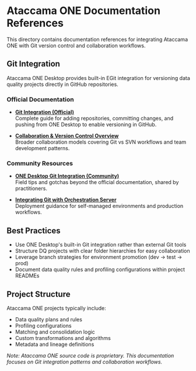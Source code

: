 # Ataccama ONE Documentation References

This directory contains documentation references for integrating Ataccama ONE with Git version control and collaboration workflows.

## Git Integration

Ataccama ONE Desktop provides built-in EGit integration for versioning data quality projects directly in GitHub repositories.

### Official Documentation

- **[Git Integration (Official)](https://docs.ataccama.com/one-desktop/latest/projects/git.html)**  
  Complete guide for adding repositories, committing changes, and pushing from ONE Desktop to enable versioning in GitHub.

- **[Collaboration & Version Control Overview](https://docs.ataccama.com/one-desktop/latest/projects/collaboration-and-version-control.html)**  
  Broader collaboration models covering Git vs SVN workflows and team development patterns.

### Community Resources

- **[ONE Desktop Git Integration (Community)](https://community.ataccama.com/master-data-management-reference-data-management-92/one-desktop-git-intergration-382)**  
  Field tips and gotchas beyond the official documentation, shared by practitioners.

- **[Integrating Git with Orchestration Server](https://community.ataccama.com/data-quality-catalog-94/integrating-git-with-orchestration-server-1230)**  
  Deployment guidance for self-managed environments and production workflows.

## Best Practices

- Use ONE Desktop's built-in Git integration rather than external Git tools
- Structure DQ projects with clear folder hierarchies for easy collaboration
- Leverage branch strategies for environment promotion (dev → test → prod)
- Document data quality rules and profiling configurations within project READMEs

## Project Structure

Ataccama ONE projects typically include:
- Data quality plans and rules
- Profiling configurations
- Matching and consolidation logic
- Custom transformations and algorithms
- Metadata and lineage definitions

*Note: Ataccama ONE source code is proprietary. This documentation focuses on Git integration patterns and collaboration workflows.* 